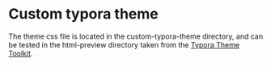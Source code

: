 # Custom typora theme

The theme css file is located in the custom-typora-theme directory, and can be tested in the html-preview directory taken from the [Typora Theme Toolkit](https://github.com/typora/typora-theme-toolkit/tree/master/html-preview).
